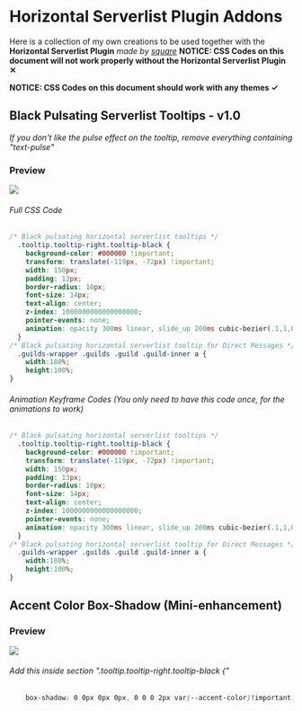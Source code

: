 # Horizontal Serverlist Plugin Addons
Here is a collection of my own creations to be used together with the **Horizontal Serverlist Plugin** *made by [square](https://github.com/Inve1951)*
**__NOTICE: CSS Codes on this document will not work properly without the Horizontal Serverlist Plugin ✕__**

**__NOTICE: CSS Codes on this document should work with any themes ✓__**


## Black Pulsating Serverlist Tooltips - v1.0
*If you don't like the pulse effect on the tooltip, remove everything containing "text-pulse"*

### Preview
![](https://vgy.me/6vHGvp.gif)
###### Full CSS Code
```css
/* Black pulsating horizontal serverlist tooltips */
  .tooltip.tooltip-right.tooltip-black {
    background-color: #000000 !important;
    transform: translate(-119px, -72px) !important;
    width: 150px;
    padding: 13px;
    border-radius: 10px;
    font-size: 14px;
    text-align: center;
    z-index: 1000000000000000000;
    pointer-events: none;
    animation: opacity 300ms linear, slide_up 200ms cubic-bezier(.1,1,0,1), text-pulse 2s ease infinite;
  }
/* Black pulsating horizontal serverlist tooltip for Direct Messages */
  .guilds-wrapper .guilds .guild .guild-inner a {
    width:180%;
    height:100%;
}
```
###### Animation Keyframe Codes (You only need to have this code once, for the animations to work)
```css
/* Black pulsating horizontal serverlist tooltips */
  .tooltip.tooltip-right.tooltip-black {
    background-color: #000000 !important;
    transform: translate(-119px, -72px) !important;
    width: 150px;
    padding: 13px;
    border-radius: 10px;
    font-size: 14px;
    text-align: center;
    z-index: 1000000000000000000;
    pointer-events: none;
    animation: opacity 300ms linear, slide_up 200ms cubic-bezier(.1,1,0,1), text-pulse 2s ease infinite;
  }
/* Black pulsating horizontal serverlist tooltip for Direct Messages */
  .guilds-wrapper .guilds .guild .guild-inner a {
    width:180%;
    height:100%;
}
```
## Accent Color Box-Shadow (Mini-enhancement)
### Preview
![](https://vgy.me/uwqtDz.gif)
###### Add this inside section ".tooltip.tooltip-right.tooltip-black {"
```css
    box-shadow: 0 0px 0px 0px, 0 0 0 2px var(--accent-color)!important;
